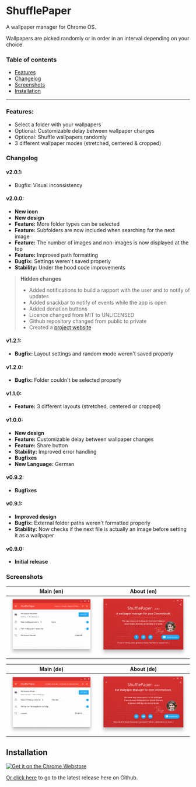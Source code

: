 # ShufflePaper
A wallpaper manager for Chrome OS.

Wallpapers are picked randomly or in order in an interval depending on your choice.

### Table of contents
- [Features](#features)
- [Changelog](#changelog)
- [Screenshots](#screenshots)
- [Installation](#installation)

---

### Features:
- Select a folder with your wallpapers
- Optional: Customizable delay between wallpaper changes
- Optional: Shuffle wallpapers randomly
- 3 different wallpaper modes (stretched, centered & cropped)

### Changelog
#### v2.0.1:
- Bugfix: Visual inconsistency

#### v2.0.0:
- **New icon**
- **New design**
- **Feature:** More folder types can be selected
- **Feature:** Subfolders are now included when searching for the next image
- **Feature:** The number of images and non-images is now displayed at the top
- **Feature:** Improved path formatting
- **Bugfix:** Settings weren't saved properly
- **Stability:** Under the hood code improvements

> **Hidden changes**
> - Added notifications to build a rapport with the user and to notify of updates
> - Added snackbar to notify of events while the app is open
> - Added donation buttons
> - Licence changed from MIT to UNLICENSED
> - Github repository changed from public to private
> - Created a [project website](https://github.com/ciriousJoker/shufflepaper-website)

#### v1.2.1:
- **Bugfix:** Layout settings and random mode weren't saved properly

#### v1.2.0:
- **Bugfix:** Folder couldn't be selected properly

#### v1.1.0:
- **Feature:** 3 different layouts (stretched, centered or cropped)

#### v1.0.0:
- **New design**
- **Feature:** Customizable delay between wallpaper changes
- **Feature:** Share button
- **Stability:** Improved error handling
- **Bugfixes**
- **New Language:** German

#### v0.9.2:
- **Bugfixes**

#### v0.9.1:
- **Improved design**
- **Bugfix:** External folder paths weren't formatted properly
- **Stability:** Now checks if the next file is actually an image before setting it as a wallpaper

#### v0.9.0:
- **Initial release**

### Screenshots

|                      Main (en)                       |                      About (en)                       |
| ------------------------------------------------ | ------------------------------------------------ |
| <img src="screenshots/en/en_main.png"/>  | <img src="screenshots/en/en_about.png"/>  |


|                      Main (de)                       |                      About (de)                       |
| ------------------------------------------------ | ------------------------------------------------ |
| <img src="screenshots/de/de_main.png"/>  | <img src="screenshots/de/de_about.png"/>  |

## Installation
<a href='https://chrome.google.com/webstore/detail/ghcndibmdbeipgggdddmecagpkllglpj?utm_campaign=PartBadge'><img alt='Get it on the Chrome Webstore' src='https://developer.chrome.com/webstore/images/ChromeWebStore_Badge_v2_340x96.png' height="96px"/></a>

[Or click here](https://github.com/CiriousJoker/ShufflePaper/releases/latest) to go to the latest release here on Github.
